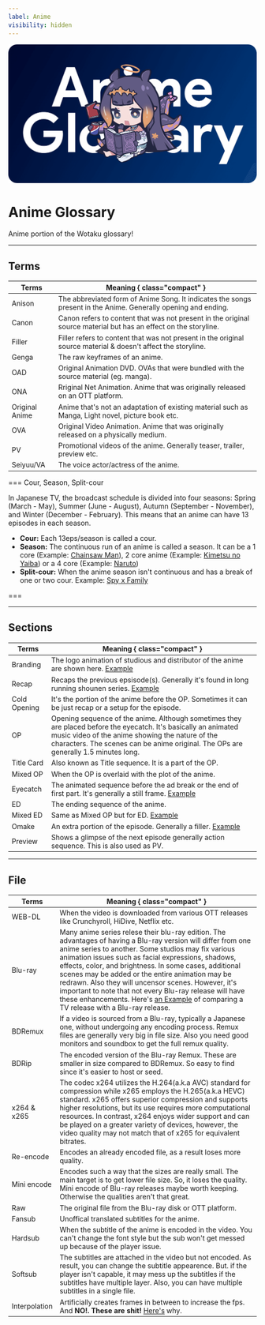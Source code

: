 ```yaml
---
label: Anime
visibility: hidden
---
```


![](/static/thumb/animeg.png)
# Anime Glossary
Anime portion of the Wotaku glossary!

___
## Terms

| Terms     | Meaning { class="compact" } |
| ------ | ------ |
| Anison | The abbreviated form of Anime Song. It indicates the songs present in the Anime. Generally opening and ending.  |
| Canon | Canon refers to content that was not present in the original source material but has an effect on the storyline. |
| Filler | Filler refers to content that was not present in the original source material & doesn't affect the storyline. |
| Genga | The raw keyframes of an anime. |
| OAD | Original Animation DVD. OVAs that were bundled with the source material (eg. manga). |
| ONA | Rriginal Net Animation. Anime that was originally released on an OTT platform. |
| Original Anime | Anime that's not an adaptation of existing material such as Manga, Light novel, picture book etc. |
| OVA | Original Video Animation. Anime that was originally released on a physically medium. |
| PV | Promotional videos of the anime. Generally teaser, trailer, preview etc. |
| Seiyuu/VA | The voice actor/actress of the anime. |


=== Cour, Season, Split-cour

In Japanese TV, the broadcast schedule is divided into four seasons: Spring (March - May), Summer (June - August), Autumn (September - November), and Winter (December - February). This means that an anime can have 13 episodes in each season.

- **Cour:** Each 13eps/season is called a cour.
- **Season:** The continuous run of an anime is called a season. It can be a 1 core (Example: [Chainsaw Man](https://anilist.co/anime/127230/Chainsaw-Man)), 2 core anime (Example: [Kimetsu no Yaiba](https://anilist.co/anime/101922/Kimetsu-no-Yaiba)) or a 4 core (Example: [Naruto](https://anilist.co/anime/20/NARUTO))
- **Split-cour:** When the anime season isn't continuous and has a break of one or two cour. Example: [Spy x Family](https://anilist.co/anime/142838/SPYFAMILY-Part-2)

===
___

## Sections

| Terms     | Meaning { class="compact" } |
| ------ | ------ |
|  Branding  | The logo animation of studious and distributor of the anime are shown here. [Example](https://www.youtube.com/watch?v=Dt-BaKnnIRI) |
|  Recap  |   Recaps the previous epsisode(s). Generally it's found in long running shounen series. [Example](https://www.youtube.com/watch?v=R8jVqCKt4ZI) |
|  Cold Opening |   It's the portion of the anime before the OP. Sometimes it can be just recap or a setup for the episode.  |
|  OP  |  Opening sequence of the anime. Although sometimes they are placed before the eyecatch. It's basically an animated music video of the anime showing the nature of the characters. The scenes can be anime original. The OPs are generally 1.5 minutes long. |
|  Title Card  |  Also known as Title sequence. It is a part of the OP.  |
|  Mixed OP  |  When the OP is overlaid with the plot of the anime.  |
|  Eyecatch  | The animated sequence before the ad break or the end of first part. It's generally a still frame. [Example](https://www.youtube.com/watch?v=9h4IQHBX63k)  |
|  ED |   The ending sequence of the anime.  |
|  Mixed ED  |  Same as Mixed OP but for ED. [Example](https://www.youtube.com/watch?v=2ikL1vGhMLw)  |
|  Omake  |   An extra portion of the episode. Generally a filler. [Example](https://www.youtube.com/watch?v=Dtu_1bzSmL8)   |
|  Preview  |   Shows a glimpse of the next episode generally action sequence. This is also used as PV.   |

___
## File

| Terms     | Meaning { class="compact" } |
| ------ | ------ |
|  WEB-DL  |  When the video is downloaded from various OTT releases like Crunchyroll, HiDive, Netflix etc.  |
|  Blu-ray  |   Many anime series relese their blu-ray edition. The advantages of having a Blu-ray version will differ from one anime series to another. Some studios may fix various animation issues such as facial expressions, shadows, effects, color, and brightness. In some cases, additional scenes may be added or the entire animation may be redrawn. Also they will uncensor  scenes. However, it's important to note that not every Blu-ray release will have these enhancements. Here's [an Example](https://www.youtube.com/watch?v=bdGXb41_KYk) of comparing a TV release with a Blu-ray release.  |
|  BDRemux  |   If a video is sourced from a Blu-ray, typically a Japanese one, without undergoing any encoding process. Remux files are generally very big in file size. Also you need good monitors and soundbox to get the full remux quality.   |
|  BDRip  |   The encoded version of the Blu-ray Remux. These are smaller in size compared to BDRemux. So easy to find since it's easier to host or seed.   |
|  x264 & x265  |   The codec x264 utilizes the H.264(a.k.a AVC) standard for compression while x265 employs the H.265(a.k.a HEVC) standard. x265 offers superior compression and supports higher resolutions, but its use requires more computational resources. In contrast, x264 enjoys wider support and can be played on a greater variety of devices, however, the video quality may not match that of x265 for equivalent bitrates.   |
|  Re-encode  |  Encodes an already encoded file, as a result loses more quality.  |
|  Mini encode  |   Encodes such a way that the sizes are really small. The main target is to get lower file size. So, it loses the quality. Mini encode of Blu-ray releases maybe worth keeping. Otherwise the qualities aren't that great.   |
|  Raw  |   The original file from the Blu-ray disk or OTT platform.   |
|  Fansub  |  Unoffical translated subtitles for the anime.  |
|  Hardsub  |  When the subtitle of the anime is encoded in the video. You can't change the font style but the sub won't get messed up because of the player issue.  |
|  Softsub  |   The subtitles are attached in the video but not encoded. As result, you can change the subtitle appearence. But. if the player isn't capable, it may mess up the subtitles if the subtitles have multiple layer. Also, you can have multiple subtitles in a single file.  |
|  Interpolation  |   Artificially creates frames in between to increase the fps. And **NO!. These are shit!** [Here's](https://www.youtube.com/watch?v=_KRb_qV9P4g) why.  |
